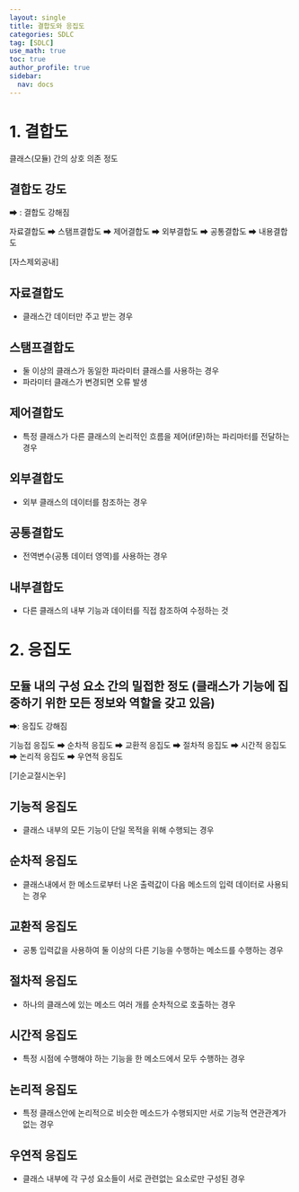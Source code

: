 ```yaml
---
layout: single
title: 결합도와 응집도
categories: SDLC
tag: [SDLC]
use_math: true
toc: true
author_profile: true
sidebar:
  nav: docs
---
```


# 1. 결합도

클래스(모듈) 간의 상호 의존 정도

## 결합도 강도

➡ : 결합도 강해짐

자료결합도 ➡ 스탬프결합도 ➡ 제어결합도 ➡ 외부결합도 ➡ 공통결합도 ➡ 내용결합도

[자스제외공내]

## 자료결합도

- 클래스간 데이터만 주고 받는 경우

## 스탬프결합도

- 둘 이상의 클래스가 동일한 파라미터 클래스를 사용하는 경우
- 파라미터 클래스가 변경되면 오류 발생

## 제어결합도

- 특정 클래스가 다른 클래스의 논리적인 흐름을 제어(if문)하는 파리마터를 전달하는 경우

## 외부결합도

- 외부 클래스의 데이터를 참조하는 경우

## 공통결합도

- 전역변수(공통 데이터 영역)를 사용하는 경우

## 내부결합도

- 다른 클래스의 내부 기능과 데이터를 직접 참조하여 수정하는 것

# 2. 응집도

## 모듈 내의 구성 요소 간의 밀접한 정도 (클래스가 기능에 집중하기 위한 모든 정보와 역할을 갖고 있음)

➡: 응집도 강해짐

기능접 응집도 ➡ 순차적 응집도 ➡ 교환적 응집도 ➡ 절차적 응집도 ➡ 시간적 응집도 ➡ 논리적 응집도 ➡ 우연적 응집도

[기순교절시논우]

## 기능적 응집도

- 클래스 내부의 모든 기능이 단일 목적을 위해 수행되는 경우

## 순차적 응집도

- 클래스내에서 한 메소드로부터 나온 출력값이 다음 메소드의 입력 데이터로 사용되는 경우

## 교환적 응집도

- 공통 입력값을 사용하여 둘 이상의 다른 기능을 수행하는 메소드를 수행하는 경우

## 절차적 응집도

- 하나의 클래스에 있는 메소드 여러 개를 순차적으로 호출하는 경우

## 시간적 응집도

- 특정 시점에 수행해야 하는 기능을 한 메소드에서 모두 수행하는 경우

## 논리적 응집도

- 특정 클래스안에 논리적으로 비슷한 메소드가 수행되지만 서로 기능적 연관관계가 없는 경우

## 우연적 응집도

- 클래스 내부에 각 구성 요소들이 서로 관련없는 요소로만 구성된 경우
